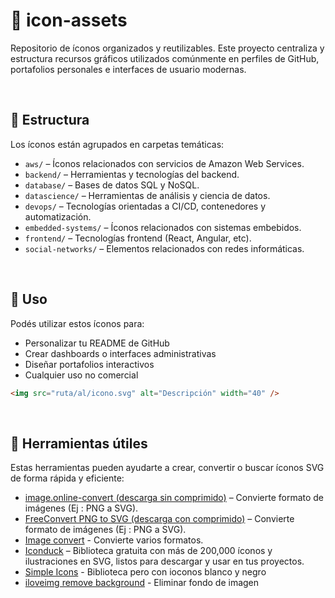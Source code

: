 # 🧩 icon-assets

Repositorio de íconos organizados y reutilizables. Este proyecto centraliza y estructura recursos gráficos utilizados comúnmente en perfiles de GitHub, portafolios personales e interfaces de usuario modernas.

<br>

## 📁 Estructura

Los íconos están agrupados en carpetas temáticas:

- `aws/` – Íconos relacionados con servicios de Amazon Web Services.
- `backend/` – Herramientas y tecnologías del backend.
- `database/` – Bases de datos SQL y NoSQL.
- `datascience/` – Herramientas de análisis y ciencia de datos.
- `devops/` – Tecnologías orientadas a CI/CD, contenedores y automatización.
- `embedded-systems/` – Íconos relacionados con sistemas embebidos.
- `frontend/` – Tecnologías frontend (React, Angular, etc).
- `social-networks/` – Elementos relacionados con redes informáticas.

<br>

## 🚀 Uso

Podés utilizar estos íconos para:
- Personalizar tu README de GitHub
- Crear dashboards o interfaces administrativas
- Diseñar portafolios interactivos
- Cualquier uso no comercial

```html
<img src="ruta/al/icono.svg" alt="Descripción" width="40" />
```

<br>

## 🔧 Herramientas útiles

Estas herramientas pueden ayudarte a crear, convertir o buscar íconos SVG de forma rápida y eficiente:

- [image.online-convert (descarga sin comprimido)](https://image.online-convert.com/convert/png-to-svg) – Convierte formato de imágenes (Ej : PNG a SVG).
- [FreeConvert PNG to SVG (descarga con comprimido)](https://www.freeconvert.com/es/png-to-svg/download) – Convierte formato de imágenes (Ej : PNG a SVG).
- [Image convert](https://imagen.online-convert.com/) - Convierte varios formatos.
- [Iconduck](https://iconduck.com/) – Biblioteca gratuita con más de 200,000 íconos y ilustraciones en SVG, listos para descargar y usar en tus proyectos.
- [Simple Icons](https://simpleicons.org/?q=sql) - Biblioteca pero con ioconos blanco y negro
- [iloveimg remove background](https://www.iloveimg.com/es/eliminar-fondo) - Eliminar fondo de imagen


